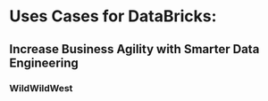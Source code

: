 # Uses Cases for DataBricks:
## Increase Business Agility with Smarter Data Engineering
### WildWildWest
